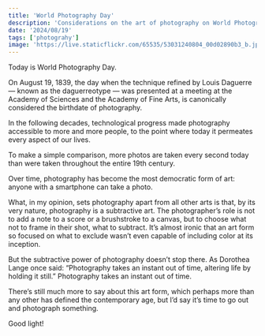 ```yaml
---
title: 'World Photography Day'
description: 'Considerations on the art of photography on World Photography Day.'
date: '2024/08/19'
tags: ['photograhy']
image: 'https://live.staticflickr.com/65535/53031240804_00d02890b3_b.jpg'
---
```


Today is World Photography Day.

On August 19, 1839, the day when the technique refined by Louis Daguerre — known as the daguerreotype — was presented at a meeting at the Academy of Sciences and the Academy of Fine Arts, is canonically considered the birthdate of photography.

In the following decades, technological progress made photography accessible to more and more people, to the point where today it permeates every aspect of our lives.

To make a simple comparison, more photos are taken every second today than were taken throughout the entire 19th century.

Over time, photography has become the most democratic form of art: anyone with a smartphone can take a photo.

What, in my opinion, sets photography apart from all other arts is that, by its very nature, photography is a subtractive art. The photographer’s role is not to add a note to a score or a brushstroke to a canvas, but to choose what not to frame in their shot, what to subtract. It’s almost ironic that an art form so focused on what to exclude wasn’t even capable of including color at its inception.

But the subtractive power of photography doesn’t stop there. As Dorothea Lange once said: “Photography takes an instant out of time, altering life by holding it still.” Photography takes an instant out of time.

There’s still much more to say about this art form, which perhaps more than any other has defined the contemporary age, but I’d say it’s time to go out and photograph something.

Good light!
